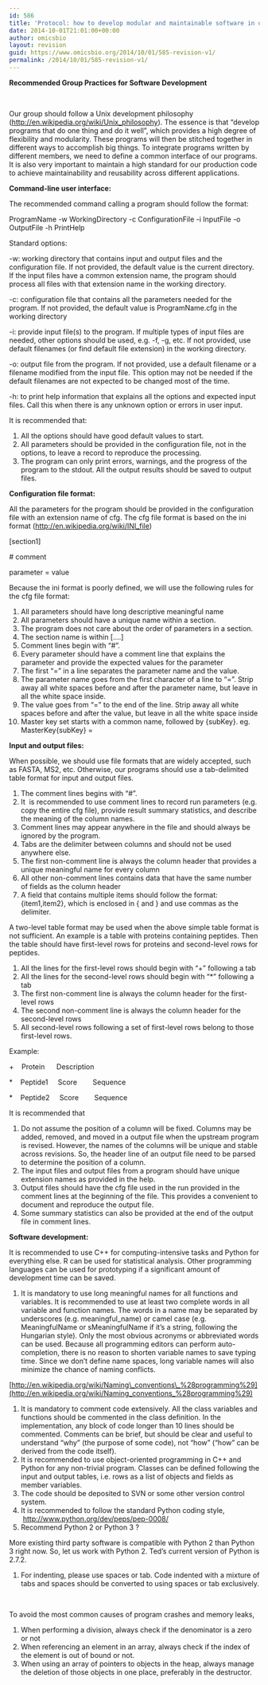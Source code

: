 ```yaml
---
id: 586
title: 'Protocol: how to develop modular and maintainable software in our lab'
date: 2014-10-01T21:01:00+00:00
author: omicsbio
layout: revision
guid: https://www.omicsbio.org/2014/10/01/585-revision-v1/
permalink: /2014/10/01/585-revision-v1/
---
```

**Recommended Group Practices for Software Development**

&nbsp;

Our group should follow a Unix development philosophy (<http://en.wikipedia.org/wiki/Unix_philosophy>). The essence is that “develop programs that do one thing and do it well”, which provides a high degree of flexibility and modularity. These programs will then be stitched together in different ways to accomplish big things. To integrate programs written by different members, we need to define a common interface of our programs. It is also very important to maintain a high standard for our production code to achieve maintainability and reusability across different applications.

**Command-line user interface:**

The recommended command calling a program should follow the format:

ProgramName -w WorkingDirectory -c ConfigurationFile -i InputFile -o OutputFile -h PrintHelp

Standard options:

-w: working directory that contains input and output files and the configuration file. If not provided, the default value is the current directory. If the input files have a common extension name, the program should process all files with that extension name in the working directory.

-c: configuration file that contains all the parameters needed for the program. If not provided, the default value is ProgramName.cfg in the working directory

-i: provide input file(s) to the program. If multiple types of input files are needed, other options should be used, e.g. -f, -g, etc. If not provided, use default filenames (or find default file extension) in the working directory.

-o: output file from the program. If not provided, use a default filename or a filename modified from the input file. This option may not be needed if the default filenames are not expected to be changed most of the time.

-h: to print help information that explains all the options and expected input files. Call this when there is any unknown option or errors in user input.

It is recommended that:

  1. All the options should have good default values to start.
  2. All parameters should be provided in the configuration file, not in the options, to leave a record to reproduce the processing.
  3. The program can only print errors, warnings, and the progress of the program to the stdout. All the output results should be saved to output files.

**Configuration file format:**

All the parameters for the program should be provided in the configuration file with an extension name of cfg. The cfg file format is based on the ini format (<http://en.wikipedia.org/wiki/INI_file>)

[section1]

\# comment

parameter = value

Because the ini format is poorly defined, we will use the following rules for the cfg file format:

  1. All parameters should have long descriptive meaningful name
  2. All parameters should have a unique name within a section.
  3. The program does not care about the order of parameters in a section.
  4. The section name is within [&#8230;.]
  5. Comment lines begin with “#”.
  6. Every parameter should have a comment line that explains the parameter and provide the expected values for the parameter
  7. The first “=” in a line separates the parameter name and the value.
  8. The parameter name goes from the first character of a line to “=”. Strip away all white spaces before and after the parameter name, but leave in all the white space inside.
  9. The value goes from “=” to the end of the line. Strip away all white spaces before and after the value, but leave in all the white space inside
 10. Master key set starts with a common name, followed by {subKey}. eg. MasterKey{subKey} =

**Input and output files:**

When possible, we should use file formats that are widely accepted, such as FASTA, MS2, etc. Otherwise, our programs should use a tab-delimited table format for input and output files.

  1. The comment lines begins with “#”.
  2. It  is recommended to use comment lines to record run parameters (e.g. copy the entire cfg file), provide result summary statistics, and describe the meaning of the column names.
  3. Comment lines may appear anywhere in the file and should always be ignored by the program.
  4. Tabs are the delimiter between columns and should not be used anywhere else.
  5. The first non-comment line is always the column header that provides a unique meaningful name for every column
  6. All other non-comment lines contains data that have the same number of fields as the column header
  7. A field that contains multiple items should follow the format: {item1,item2}, which is enclosed in { and } and use commas as the delimiter.

A two-level table format may be used when the above simple table format is not sufficient. An example is a table with proteins containing peptides. Then the table should have first-level rows for proteins and second-level rows for peptides.

  1. All the lines for the first-level rows should begin with “+” following a tab
  2. All the lines for the second-level rows should begin with “*” following a tab
  3. The first non-comment line is always the column header for the first-level rows
  4. The second non-comment line is always the column header for the second-level rows
  5. All second-level rows following a set of first-level rows belong to those first-level rows.

Example:

+    Protein      Description

*    Peptide1     Score        Sequence

*    Peptide2     Score        Sequence

It is recommended that

  1. Do not assume the position of a column will be fixed. Columns may be added, removed, and moved in a output file when the upstream program is revised. However, the names of the columns will be unique and stable across revisions. So, the header line of an output file need to be parsed to determine the position of a column.
  2. The input files and output files from a program should have unique extension names as provided in the help.
  3. Output files should have the cfg file used in the run provided in the comment lines at the beginning of the file. This provides a convenient to document and reproduce the output file.
  4. Some summary statistics can also be provided at the end of the output file in comment lines.

**Software development:**

It is recommended to use C++ for computing-intensive tasks and Python for everything else. R can be used for statistical analysis. Other programming languages can be used for prototyping if a significant amount of development time can be saved.

  1. It is mandatory to use long meaningful names for all functions and variables. It is recommended to use at least two complete words in all variable and function names. The words in a name may be separated by underscores (e.g. meaningful_name) or camel case (e.g. MeaningfulName or sMeaningfulName if it’s a string, following the Hungarian style). Only the most obvious acronyms or abbreviated words can be used. Because all programming editors can perform auto-completion, there is no reason to shorten variable names to save typing time. Since we don’t define name spaces, long variable names will also minimize the chance of naming conflicts.

[http://en.wikipedia.org/wiki/Naming\_conventions\_%28programming%29](http://en.wikipedia.org/wiki/Naming_conventions_%28programming%29)

  1. It is mandatory to comment code extensively. All the class variables and functions should be commented in the class definition. In the implementation, any block of code longer than 10 lines should be commented. Comments can be brief, but should be clear and useful to understand “why” (the purpose of some code), not “how” (“how” can be derived from the code itself).
  2. It is recommended to use object-oriented programming in C++ and Python for any non-trivial program. Classes can be defined following the input and output tables, i.e. rows as a list of objects and fields as member variables.
  3. The code should be deposited to SVN or some other version control system.
  4. It is recommended to follow the standard Python coding style,  <http://www.python.org/dev/peps/pep-0008/>
  5. Recommend Python 2 or Python 3 ?

More existing third party software is compatible with Python 2 than Python 3 right now. So, let us work with Python 2. Ted’s current version of Python is 2.7.2.

  1. For indenting, please use spaces or tab. Code indented with a mixture of tabs and spaces should be converted to using spaces or tab exclusively.

&nbsp;

To avoid the most common causes of program crashes and memory leaks,

  1. When performing a division, always check if the denominator is a zero or not
  2. When referencing an element in an array, always check if the index of the element is out of bound or not.
  3. When using an array of pointers to objects in the heap, always manage the deletion of those objects in one place, preferably in the destructor.

&nbsp;